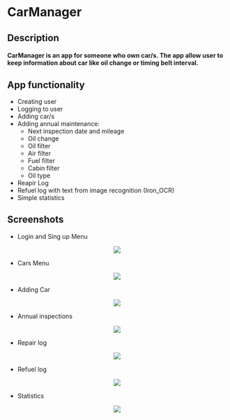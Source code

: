 # CarManager
## Description
#### CarManager is an app for someone who own car/s. The app allow user to keep information about car like oil change or timing belt interval.
## App functionality
+ Creating user
+ Logging to user
+ Adding car/s
+ Adding annual maintenance:
  - Next inspection date and mileage 
  - Oil change
  - Oil filter
  - Air filter
  - Fuel filter
  - Cabin filter
  - Oil type
+ Reapir Log
+ Refuel log with text from image recognition (Iron_OCR)
+ Simple statistics
## Screenshots
+ Login and Sing up Menu
<p align="center">
<img src="https://user-images.githubusercontent.com/64234049/227167353-2a2fbb61-b5bf-4462-84d0-c682d304f375.jpg"/>
</p>

+ Cars Menu
<p align="center">
<img src="https://user-images.githubusercontent.com/64234049/227167729-7579a6ed-fee6-421a-b1c1-cf55989f74b6.jpg"/>
</p>

+ Adding Car
<p align="center">
<img src="https://user-images.githubusercontent.com/64234049/227167997-fdb0ad8a-11dc-427f-948e-8aa5a452fb89.jpg"/>
</p>

+ Annual inspections
<p align="center">
<img src="https://user-images.githubusercontent.com/64234049/227169512-89feedd0-7ca2-493c-94a6-760688407efc.jpg"/>
</p>

+ Repair log
<p align="center">
<img src="https://user-images.githubusercontent.com/64234049/227169982-59540835-14e6-4b93-b956-2b8e266a0dda.jpg"/>
</p>

+ Refuel log
<p align="center">
<img src="https://user-images.githubusercontent.com/64234049/227170372-b3be1a4c-4547-43e5-8993-32ad72506b74.jpg"/>
</p>

+ Statistics
<p align="center">
<img src="https://user-images.githubusercontent.com/64234049/227170514-67b0ce28-1285-4441-9f70-3936c9564900.jpg"/>
</p>
